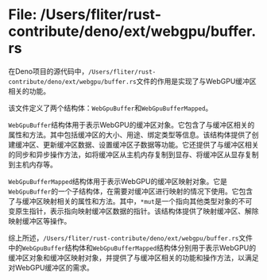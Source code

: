 # File: /Users/fliter/rust-contribute/deno/ext/webgpu/buffer.rs

在Deno项目的源代码中，`/Users/fliter/rust-contribute/deno/ext/webgpu/buffer.rs`文件的作用是实现了与WebGPU缓冲区相关的功能。

该文件定义了两个结构体：`WebGpuBuffer`和`WebGpuBufferMapped`。

`WebGpuBuffer`结构体用于表示WebGPU的缓冲区对象。它包含了与缓冲区相关的属性和方法。其中包括缓冲区的大小、用途、绑定类型等信息。该结构体提供了创建缓冲区、更新缓冲区数据、设置缓冲区子数据等功能。它还提供了与缓冲区相关的同步和异步操作方法，如将缓冲区从主机内存复制到显存、将缓冲区从显存复制到主机内存等。

`WebGpuBufferMapped`结构体用于表示WebGPU的缓冲区映射对象。它是`WebGpuBuffer`的一个子结构体，在需要对缓冲区进行映射的情况下使用。它包含了与缓冲区映射相关的属性和方法。其中，`*mut`是一个指向其他类型对象的不可变原生指针，表示指向映射缓冲区数据的指针。该结构体提供了映射缓冲区、解除映射缓冲区等操作。

综上所述，`/Users/fliter/rust-contribute/deno/ext/webgpu/buffer.rs`文件中的`WebGpuBuffer`结构体和`WebGpuBufferMapped`结构体分别用于表示WebGPU的缓冲区对象和缓冲区映射对象，并提供了与缓冲区相关的功能和操作方法，以满足对WebGPU缓冲区的需求。

